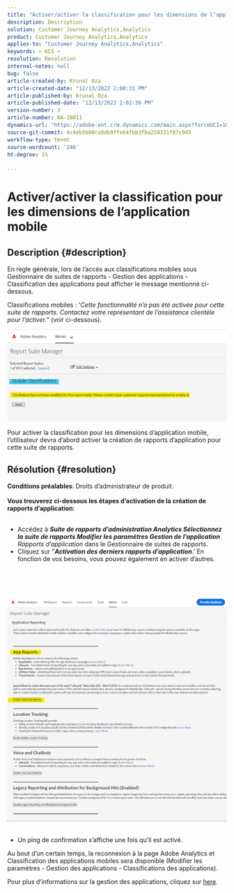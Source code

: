 ```yaml
---
title: "Activer/activer la classification pour les dimensions de l’application mobile"
description: Description
solution: Customer Journey Analytics,Analytics
product: Customer Journey Analytics,Analytics
applies-to: "Customer Journey Analytics,Analytics"
keywords: « KCS »
resolution: Resolution
internal-notes: null
bug: false
article-created-by: Krunal Oza
article-created-date: "12/13/2022 2:00:31 PM"
article-published-by: Krunal Oza
article-published-date: "12/13/2022 2:02:36 PM"
version-number: 3
article-number: KA-18011
dynamics-url: "https://adobe-ent.crm.dynamics.com/main.aspx?forceUCI=1&pagetype=entityrecord&etn=knowledgearticle&id=85557b7d-ee7a-ed11-81ac-6045bd006b3d"
source-git-commit: 4c4eb5660ca9db9ffe64fbb3fba258331f87c945
workflow-type: tm+mt
source-wordcount: '246'
ht-degree: 1%

---
```


# Activer/activer la classification pour les dimensions de l’application mobile

## Description {#description}


En règle générale, lors de l’accès aux classifications mobiles sous Gestionnaire de suites de rapports - Gestion des applications - Classification des applications peut afficher le message mentionné ci-dessous.

Classifications mobiles : &#39;*Cette fonctionnalité n’a pas été activée pour cette suite de rapports. Contactez votre représentant de l’assistance clientèle pour l’activer.*&quot; (voir ci-dessous).

![](assets/___8f557b7d-ee7a-ed11-81ac-6045bd006b3d___.png)

Pour activer la classification pour les dimensions d’application mobile, l’utilisateur devra d’abord activer la création de rapports d’application pour cette suite de rapports.


## Résolution {#resolution}

<b>Conditions préalables</b>: Droits d’administrateur de produit.<br><br><b>Vous trouverez ci-dessous les étapes d’activation de la création de rapports d’application</b>: <br><br>
- Accédez à <b>*Suite de rapports d’administration Analytics Sélectionnez la suite de rapports Modifier les paramètres Gestion de l’application </b> Rapports d’application* dans le Gestionnaire de suites de rapports.
- Cliquez sur &quot;<b>*Activation des derniers rapports d’application</b>*.’ En fonction de vos besoins, vous pouvez également en activer d’autres.

<br><br> <br><br>![](assets/0ae3ca9c-b68f-ec11-b400-00224804a35d.png)
 
- Un ping de confirmation s’affiche une fois qu’il est activé.


Au bout d’un certain temps, la reconnexion à la page Adobe Analytics et Classification des applications mobiles sera disponible (Modifier les paramètres - Gestion des applications - Classifications des applications).

Pour plus d’informations sur la gestion des applications, cliquez sur [here](https://nam04.safelinks.protection.outlook.com/?url=https%3A%2F%2Fexperienceleague.adobe.com%2Fdocs%2Fanalytics%2Fadmin%2Fadmin-tools%2Fmobile-management.html%3Flang%3Den&amp;amp;data=04%7C01%7Cnilotpalb%40adobe.com%7C3c1d5032d121424be46208d9f1d8905c%7Cfa7b1b5a7b34438794aed2c178decee1%7C0%7C0%7C637806734700482559%7CUnknown%7CTWFpbGZsb3d8eyJWIjoiMC4wLjAwMDAiLCJQIjoiV2luMzIiLCJBTiI6Ik1haWwiLCJXVCI6Mn0%3D%7C3000&amp;amp;sdata=uxWerDD%2FHHZVSk%2B6eY0p2czXyW3BtXq75lRarjebwak%3D&amp;amp;reserved=0 "Cliquez pour suivre le lien : https://experienceleague.adobe.com/docs/analytics/admin/admin-tools/mobile-management.html?lang=en").
